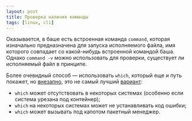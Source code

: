 ```yaml
---
layout: post
title: Проверка наличия команды
tags: [linux, cli]
---
```

Оказывается, в баше есть встроенная команда `command`, которая изначально предназначена для запуска исполняемого файла, имя которого совпадает со какой-нибудь встроенной командой баша. Однако `command -v` можно использовать для проверки, существует ли исполняемый файл в принципе.

Более очевидный способ — использовать `which`, который еще и путь покажет, но [внезапно](https://stackoverflow.com/a/677212/1003491), это не самый лучший [вариант](https://stackoverflow.com/questions/37056192/which-vs-command-v-in-bash):
- `which` может отсутствовать в некоторых системах (особенно если система урезана под контейнер);
- `which` на некоторых системах может не устанавливать код ошибки;
- `which` может вызывать под капотом пакетный менеджер.

